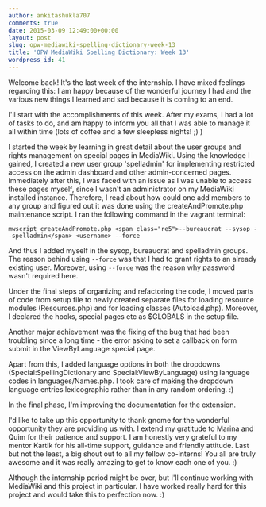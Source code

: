 ```yaml
---
author: ankitashukla707
comments: true
date: 2015-03-09 12:49:00+00:00
layout: post
slug: opw-mediawiki-spelling-dictionary-week-13
title: 'OPW MediaWiki Spelling Dictionary: Week 13'
wordpress_id: 41
---
```


Welcome back! It's the last week of the internship. I have mixed feelings regarding this: I am happy because of the wonderful journey I had and the various new things I learned and sad because it is coming to an end.

I'll start with the accomplishments of this week. After my exams, I had a lot of tasks to do, and am happy to inform you all that I was able to manage it all within time (lots of coffee and a few sleepless nights! ;) )

<!-- more -->

I started the week by learning in great detail about the user groups and rights management on special pages in MediaWiki. Using the knowledge I gained, I created a new user group 'spelladmin' for implementing restricted access on the admin dashboard and other admin-concerned pages. Immediately after this, I was faced with an issue as I was unable to access these pages myself, since I wasn't an administrator on my MediaWiki installed instance. Therefore, I read about how could one add members to any group and figured out it was done using the createAndPromote.php maintenance script. I ran the following command in the vagrant terminal:

    
    mwscript createAndPromote.php <span class="re5">--bureaucrat --sysop --spelladmin</span> <username> --force


And thus I added myself in the sysop, bureaucrat and spelladmin groups. The reason behind using `--force` was that I had to grant rights to an already existing user. Moreover, using `--force` was the reason why password wasn't required here.

Under the final steps of organizing and refactoring the code, I moved parts of code from setup file to newly created separate files for loading resource modules (Resources.php) and for loading classes (Autoload.php). Moreover, I declared the hooks, special pages etc as $GLOBALS in the setup file.

Another major achievement was the fixing of the bug that had been troubling since a long time - the error asking to set a callback on form submit in the ViewByLanguage special page.

Apart from this, I added language options in both the dropdowns (Special:SpellingDictionary and Special:ViewByLanguage) using language codes in languages/Names.php. I took care of making the dropdown language entries lexicographic rather than in any random ordering. :)

In the final phase, I'm improving the documentation for the extension.

I'd like to take up this opportunity to thank gnome for the wonderful opportunity they are providing us with. I extend my gratitude to Marina and Quim for their patience and support. I am honestly very grateful to my mentor Kartik for his all-time support, guidance and friendly attitude. Last but not the least, a big shout out to all my fellow co-interns! You all are truly awesome and it was really amazing to get to know each one of you. :)

Although the internship period might be over, but I'll continue working with MediaWiki and this project in particular. I have worked really hard for this project and would take this to perfection now. :)
